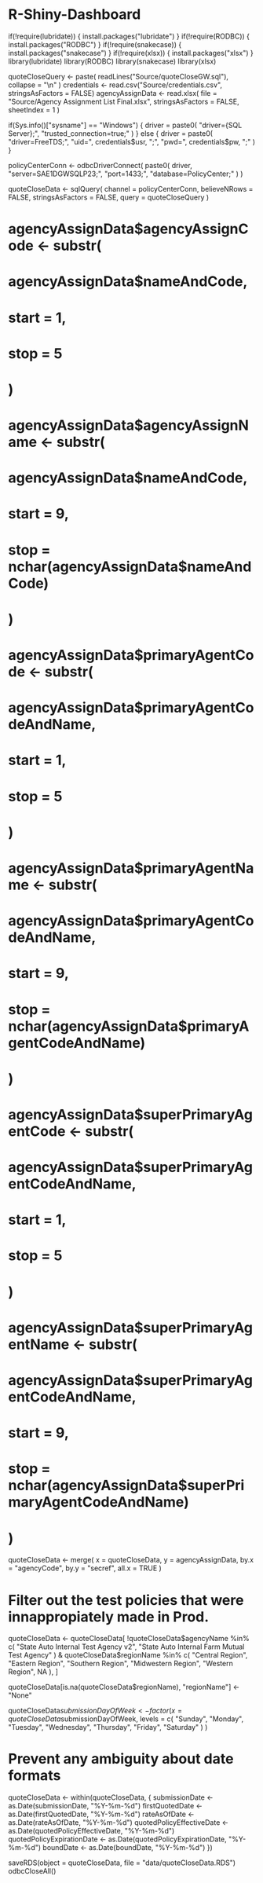 # R-Shiny-Dashboard
if(!require(lubridate)) {
  install.packages("lubridate")
}
if(!require(RODBC)) {
  install.packages("RODBC")
}
if(!require(snakecase)) {
  install.packages("snakecase")
}
if(!require(xlsx)) {
  install.packages("xlsx")
}
library(lubridate)
library(RODBC)
library(snakecase)
library(xlsx)

quoteCloseQuery <- paste(
  readLines("Source/quoteCloseGW.sql"),
  collapse = "\n"
)
credentials <- read.csv("Source/credentials.csv", stringsAsFactors = FALSE)
agencyAssignData <- read.xlsx(
  file = "Source/Agency Assignment List Final.xlsx",
  stringsAsFactors = FALSE,
  sheetIndex = 1
)

if(Sys.info()["sysname"] == "Windows") {
  driver = paste0(
    "driver={SQL Server};",
    "trusted_connection=true;"
  )
} else {
  driver = paste0(
    "driver=FreeTDS;",
    "uid=", credentials$usr, ";",
    "pwd=", credentials$pw, ";"
  )
}

policyCenterConn <- odbcDriverConnect(
  paste0(
    driver,
    "server=SAE1DGWSQLP23;",
    "port=1433;",
    "database=PolicyCenter;"
  )
)

quoteCloseData <- sqlQuery(
  channel = policyCenterConn,
  believeNRows = FALSE,
  stringsAsFactors = FALSE,
  query = quoteCloseQuery
)

# agencyAssignData$agencyAssignCode <- substr(
#   agencyAssignData$nameAndCode,
#   start = 1,
#   stop = 5
# )
# agencyAssignData$agencyAssignName <- substr(
#   agencyAssignData$nameAndCode,
#   start = 9,
#   stop = nchar(agencyAssignData$nameAndCode)
# )
#
# agencyAssignData$primaryAgentCode <- substr(
#   agencyAssignData$primaryAgentCodeAndName,
#   start = 1,
#   stop = 5
# )
# agencyAssignData$primaryAgentName <- substr(
#   agencyAssignData$primaryAgentCodeAndName,
#   start = 9,
#   stop = nchar(agencyAssignData$primaryAgentCodeAndName)
# )
#
# agencyAssignData$superPrimaryAgentCode <- substr(
#   agencyAssignData$superPrimaryAgentCodeAndName,
#   start = 1,
#   stop = 5
# )
# agencyAssignData$superPrimaryAgentName <- substr(
#   agencyAssignData$superPrimaryAgentCodeAndName,
#   start = 9,
#   stop = nchar(agencyAssignData$superPrimaryAgentCodeAndName)
# )

quoteCloseData <- merge(
  x = quoteCloseData,
  y = agencyAssignData,
  by.x = "agencyCode",
  by.y = "secref",
  all.x = TRUE
)

# Filter out the test policies that were innappropiately made in Prod.
quoteCloseData <- quoteCloseData[
  !quoteCloseData$agencyName %in% c(
    "State Auto Internal Test Agency v2",
    "State Auto Internal Farm Mutual Test Agency"
  ) &
  quoteCloseData$regionName %in% c(
    "Central Region",
    "Eastern Region",
    "Southern Region",
    "Midwestern Region",
    "Western Region",
    NA
  ),
]

quoteCloseData[is.na(quoteCloseData$regionName), "regionName"] <- "None"

quoteCloseData$submissionDayOfWeek <- factor(
  x = quoteCloseData$submissionDayOfWeek,
  levels = c(
    "Sunday",
    "Monday",
    "Tuesday",
    "Wednesday",
    "Thursday",
    "Friday",
    "Saturday"
  )
)

# Prevent any ambiguity about date formats
quoteCloseData <- within(quoteCloseData, {
  submissionDate <- as.Date(submissionDate, "%Y-%m-%d")
  firstQuotedDate <- as.Date(firstQuotedDate, "%Y-%m-%d")
  rateAsOfDate <- as.Date(rateAsOfDate, "%Y-%m-%d")
  quotedPolicyEffectiveDate <- as.Date(quotedPolicyEffectiveDate, "%Y-%m-%d")
  quotedPolicyExpirationDate <- as.Date(quotedPolicyExpirationDate, "%Y-%m-%d")
  boundDate <- as.Date(boundDate, "%Y-%m-%d")
})

saveRDS(object = quoteCloseData, file = "data/quoteCloseData.RDS")
odbcCloseAll()
